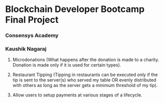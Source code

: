 # Blockchain Developer Bootcamp Final Project
### Consensys Academy
### Kaushik Nagaraj

1. Microdonations (What happens after the donation is made to a charity. Donation is made only if it is used for certain types).

2. Restaurant Tipping (Tipping in restaurants can be executed only if the tip is sent to the server(s) who served my table OR evenly distributed with others as long as the server gets a minimum threshold of my tip).

3. Allow users to setup payments at various stages of a lifecycle.
